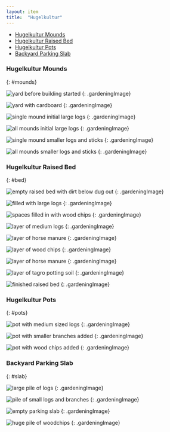 ```yaml
---
layout: item
title:	"Hugelkultur"
---
```


- [Hugelkultur Mounds](#mounds)
- [Hugelkultur Raised Bed](#bed)
- [Hugelkultur Pots](#pots)
- [Backyard Parking Slab](#slab)

### Hugelkultur Mounds
{: #mounds}

![yard before building started](/assets/images/gardening/hugelkultur/mounds01.jpeg)
{: .gardeningImage}

![yard with cardboard](/assets/images/gardening/hugelkultur/mounds02.jpeg)
{: .gardeningImage}

![single mound initial large logs](/assets/images/gardening/hugelkultur/mounds03.jpeg)
{: .gardeningImage}

![all mounds initial large logs](/assets/images/gardening/hugelkultur/mounds04.jpeg)
{: .gardeningImage}

![single mound smaller logs and sticks](/assets/images/gardening/hugelkultur/mounds05.jpeg)
{: .gardeningImage}

![all mounds smaller logs and sticks](/assets/images/gardening/hugelkultur/mounds06.jpeg)
{: .gardeningImage}

### Hugelkultur Raised Bed
{: #bed}

![empty raised bed with dirt below dug out](/assets/images/gardening/hugelkultur/bed01.jpeg)
{: .gardeningImage}

![filled with large logs](/assets/images/gardening/hugelkultur/bed02.jpeg)
{: .gardeningImage}

![spaces filled in with wood chips](/assets/images/gardening/hugelkultur/bed03.jpeg)
{: .gardeningImage}

![layer of medium logs](/assets/images/gardening/hugelkultur/bed04.jpeg)
{: .gardeningImage}

![layer of horse manure](/assets/images/gardening/hugelkultur/bed05.jpeg)
{: .gardeningImage}

![layer of wood chips](/assets/images/gardening/hugelkultur/bed06.jpeg)
{: .gardeningImage}

![layer of horse manure](/assets/images/gardening/hugelkultur/bed07.jpeg)
{: .gardeningImage}

![layer of tagro potting soil](/assets/images/gardening/hugelkultur/bed08.jpeg)
{: .gardeningImage}

![finished raised bed](/assets/images/gardening/hugelkultur/bed09.jpeg)
{: .gardeningImage}

### Hugelkultur Pots
{: #pots}

![pot with medium sized logs](/assets/images/gardening/hugelkultur/pots01.jpeg)
{: .gardeningImage}

![pot with smaller branches added](/assets/images/gardening/hugelkultur/pots02.jpeg)
{: .gardeningImage}

![pot with wood chips added](/assets/images/gardening/hugelkultur/pots03.jpeg)
{: .gardeningImage}


### Backyard Parking Slab
{: #slab}

![large pile of logs](/assets/images/gardening/hugelkultur/slab01.jpeg)
{: .gardeningImage}

![pile of small logs and branches](/assets/images/gardening/hugelkultur/slab02.jpeg)
{: .gardeningImage}

![empty parking slab](/assets/images/gardening/hugelkultur/slab03.jpeg)
{: .gardeningImage}

![huge pile of woodchips](/assets/images/gardening/hugelkultur/slab04.jpeg)
{: .gardeningImage}